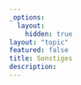 ```yaml
---
_options:
  layout:
    hidden: true
layout: "topic"
featured: false
title: Sonstiges
description: 
---
```

